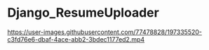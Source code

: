 # Django_ResumeUploader




https://user-images.githubusercontent.com/77478828/197335520-c3fd76e6-dbaf-4ace-abb2-3bdec1177ed2.mp4

